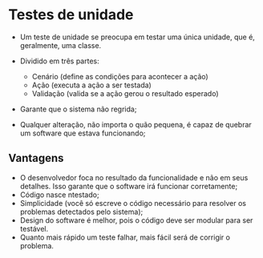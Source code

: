# Testes de unidade

- Um teste de unidade se preocupa em testar uma única unidade, que é, geralmente, uma classe.
- Dividido em três partes:
    - Cenário (define as condições para acontecer a ação)
    - Ação (executa a ação a ser testada)
    - Validação (valida se a ação gerou o resultado esperado)

- Garante que o sistema não regrida;
- Qualquer alteração, não importa o quão pequena, é capaz de quebrar um software que estava funcionando;


## Vantagens

- O desenvolvedor foca no resultado da funcionalidade e não em seus detalhes. Isso garante que o software irá funcionar corretamente;
- Código nasce ntestado;
- Simplicidade (você só escreve o código necessário para resolver os problemas detectados pelo sistema);
- Design do software é melhor, pois o código deve ser modular para ser testável.
- Quanto mais rápido um teste falhar, mais fácil será de corrigir o problema.